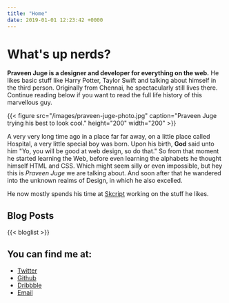 ```yaml
---
title: "Home"
date: 2019-01-01 12:23:42 +0000
---
```


# What's up nerds?

**Praveen Juge is a designer and developer for everything on the web.** 
He likes basic stuff like Harry Potter, Taylor Swift and talking about himself in the third person. Originally from Chennai, he spectacularly still lives there. Continue reading below if you want to read the full life history of this marvellous guy.

{{< figure src="/images/praveen-juge-photo.jpg" caption="Praveen Juge trying his best to look cool." height="200" width="200" >}}

A very very long time ago in a place far far away, on a little place called Hospital, a very little special boy was born. Upon his birth, **God** said unto him "Yo, you will be good at web design, so do that." So from that moment he started learning the Web, before even learning the alphabets he thought himself HTML and CSS. Which might seem silly or even impossible, but hey this is *Praveen Juge* we are talking about. And soon after that he wandered into the unknown realms of Design, in which he also excelled.

He now mostly spends his time at [Skcript](https://www.skcript.com/) working on the stuff he likes.

## Blog Posts

{{< bloglist >}}

## You can find me at:

<ul aria-label="Social Links">
  <li>
    <a title="Twitter" href="https://twitter.com/{{ .Site.Author.twitter }}" target="_blank" rel="noopener">Twitter</a>
  </li>
  <li>
    <a title="Github" href="https://github.com/{{ .Site.Author.github }}" target="_blank" rel="noopener">Github</a>
  </li>
  <li>
    <a title="Dribbble" href="https://dribbble.com/{{ .Site.Author.dribbble }}" target="_blank"
      rel="noopener">Dribbble</a>
  </li>
  <li>
    <a title="E-Mail" href="mailto:{{ .Site.Author.email }}?subject=Hello!">Email</a>
  </li>
</ul>